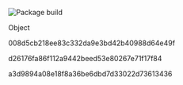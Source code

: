 ![Package build](https://github.com/legleux/gha_docker/actions/workflows/main.yml/badge.svg)

Object

008d5cb218ee83c332da9e3bd42b40988d64e49f

d26176fa86f112a9442beed53e80267e71f17f84

a3d9894a08e18f8a36be6dbd7d33022d73613436


